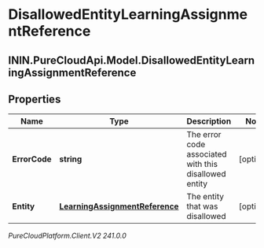 # DisallowedEntityLearningAssignmentReference

## ININ.PureCloudApi.Model.DisallowedEntityLearningAssignmentReference

## Properties

|Name | Type | Description | Notes|
|------------ | ------------- | ------------- | -------------|
| **ErrorCode** | **string** | The error code associated with this disallowed entity | [optional] |
| **Entity** | [**LearningAssignmentReference**](LearningAssignmentReference) | The entity that was disallowed | [optional] |



_PureCloudPlatform.Client.V2 241.0.0_
